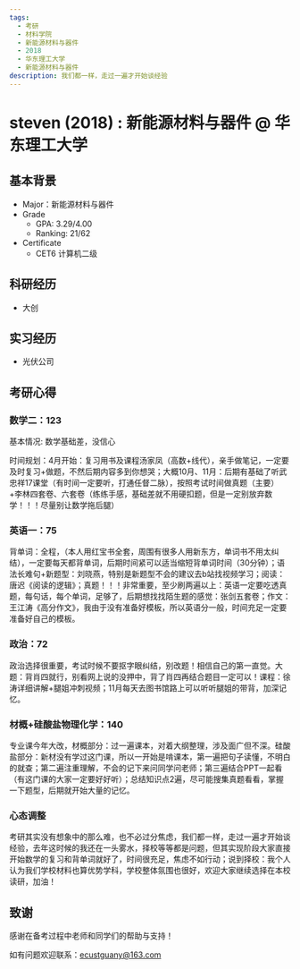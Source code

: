 ```yaml
---
tags:
  - 考研
  - 材料学院
  - 新能源材料与器件
  - 2018
  - 华东理工大学
  - 新能源材料与器件
description: 我们都一样，走过一遍才开始谈经验
---
```


# steven (2018) : 新能源材料与器件 @ 华东理工大学

## 基本背景

- Major：新能源材料与器件
- Grade
  - GPA: 3.29/4.00 
  - Ranking: 21/62
- Certificate
  - CET6 计算机二级 

## 科研经历

- 大创

## 实习经历

- 光伏公司

## 考研心得

### 数学二：123

基本情况: 数学基础差，没信心

时间规划：4月开始：复习用书及课程汤家凤（高数+线代），亲手做笔记，一定要及时复习+做题，不然后期内容多到你想哭；大概10月、11月：后期有基础了听武忠祥17课堂（有时间一定要听，打通任督二脉），按照考试时间做真题（主要）+李林四套卷、六套卷（练练手感，基础差就不用硬扣题，但是一定别放弃数学！！！尽量别让数学拖后腿）

### 英语一：75

背单词：全程，（本人用红宝书全套，周围有很多人用新东方，单词书不用太纠结），一定要每天都背单词，后期时间紧可以适当缩短背单词时间（30分钟）；语法长难句+新题型：刘晓燕，特别是新题型不会的建议去b站找视频学习；阅读：唐迟《阅读的逻辑》；真题！！！非常重要，至少刷两遍以上：英语一定要吃透真题，每句话，每个单词，足够了，后期想找找陌生题的感觉：张剑五套卷；作文：王江涛《高分作文》，我由于没有准备好模板，所以英语分一般，时间充足一定要准备好自己的模板。


### 政治：72

政治选择很重要，考试时候不要抠字眼纠结，别改题！相信自己的第一直觉。大题：背肖四就行，别看网上说的没押中，背了肖四再结合题目一定可以！课程：徐涛详细讲解+腿姐冲刺视频；11月每天去图书馆路上可以听听腿姐的带背，加深记忆。

### 材概+硅酸盐物理化学：140

专业课今年大改，材概部分：过一遍课本，对着大纲整理，涉及面广但不深。硅酸盐部分：新材没有学过这门课，所以一开始是啃课本，第一遍把句子读懂，不明白的就查；第二遍注重理解，不会的记下来问同学问老师；第三遍结合PPT一起看（有这门课的大家一定要好好听）；总结知识点2遍，尽可能搜集真题看看，掌握一下题型，后期就开始大量的记忆。

### 心态调整

考研其实没有想象中的那么难，也不必过分焦虑，我们都一样，走过一遍才开始谈经验，去年这时候的我还在一头雾水，择校等等都是问题，但其实现阶段大家直接开始数学的复习和背单词就好了，时间很充足，焦虑不如行动；说到择校：我个人认为我们学校材料也算优势学科，学校整体氛围也很好，欢迎大家继续选择在本校读研，加油！

## 致谢

感谢在备考过程中老师和同学们的帮助与支持！

如有问题欢迎联系：ecustguany@163.com

